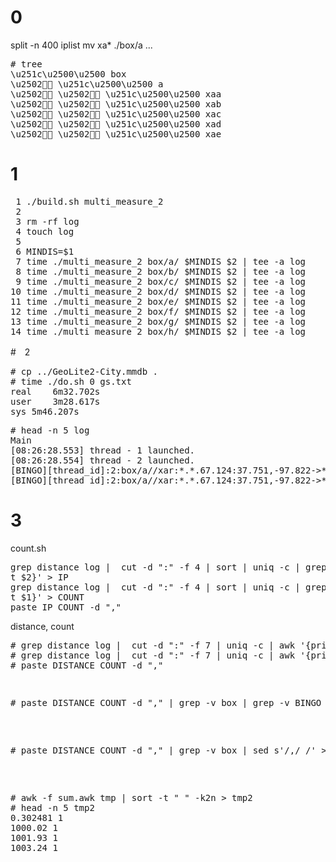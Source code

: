 # 0
split -n 400 iplist
mv xa* ./box/a
...

<pre>
# tree
\u251c\u2500\u2500 box
\u2502 \u251c\u2500\u2500 a
\u2502 \u2502 \u251c\u2500\u2500 xaa
\u2502 \u2502 \u251c\u2500\u2500 xab
\u2502 \u2502 \u251c\u2500\u2500 xac
\u2502 \u2502 \u251c\u2500\u2500 xad
\u2502 \u2502 \u251c\u2500\u2500 xae
</pre>

# 1
<pre>
 1 ./build.sh multi_measure_2
 2
 3 rm -rf log
 4 touch log
 5
 6 MINDIS=$1
 7 time ./multi_measure_2 box/a/ $MINDIS $2 | tee -a log
 8 time ./multi_measure_2 box/b/ $MINDIS $2 | tee -a log
 9 time ./multi_measure_2 box/c/ $MINDIS $2 | tee -a log
10 time ./multi_measure_2 box/d/ $MINDIS $2 | tee -a log
11 time ./multi_measure_2 box/e/ $MINDIS $2 | tee -a log
12 time ./multi_measure_2 box/f/ $MINDIS $2 | tee -a log
13 time ./multi_measure_2 box/g/ $MINDIS $2 | tee -a log
14 time ./multi_measure_2 box/h/ $MINDIS $2 | tee -a log
</pre>

#　2
<pre>
# cp ../GeoLite2-City.mmdb .
# time ./do.sh 0 gs.txt
real	6m32.702s
user	3m28.617s
sys	5m46.207s
</pre>

<pre>
# head -n 5 log 
Main
[08:26:28.553] thread - 1 launched.
[08:26:28.554] thread - 2 launched.
[BINGO][thread_id]:2:box/a//xar:*.*.67.124:37.751,-97.822->*.*.152.252:37.751,-97.822,distance:0
[BINGO][thread_id]:2:box/a//xar:*.*.67.124:37.751,-97.822->*.*.145.125:37.751,-97.822,distance:0
</pre>

# 3 
count.sh
<pre>
grep distance log |  cut -d ":" -f 4 | sort | uniq -c | grep -E '[0-9]{1,3}\.[0-9]{1,3}\.[0-9]{1,3}\.[0-9]{1,3}' | awk '{ prin
t $2}' > IP
grep distance log |  cut -d ":" -f 4 | sort | uniq -c | grep -E '[0-9]{1,3}\.[0-9]{1,3}\.[0-9]{1,3}\.[0-9]{1,3}' | awk '{ prin
t $1}' > COUNT
paste IP COUNT -d ","
</pre>

distance, count
<pre>
# grep distance log |  cut -d ":" -f 7 | uniq -c | awk '{print $1}' > COUNT
# grep distance log |  cut -d ":" -f 7 | uniq -c | awk '{print $2}' > DISTANCE
# paste DISTANCE COUNT -d ","
<pre>

<pre>
# paste DISTANCE COUNT -d "," | grep -v box | grep -v BINGO
</pre>

<pre>
# paste DISTANCE COUNT -d "," | grep -v box | sed s'/,/ /' > tmp
</pre>

<pre>
# awk -f sum.awk tmp | sort -t " " -k2n > tmp2
# head -n 5 tmp2
0.302481 1
1000.02 1
1001.93 1
1003.24 1
</pre>
